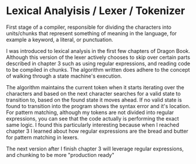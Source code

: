 # Lexical Analyisis / Lexer / Tokenizer

First stage of a compiler, responsible for dividing the characters into units/chunks that represent
something of meaning in the language, for example a keyword, a literal, or punctuation.

I was introduced to lexical analysis in the first few chapters of Dragon Book. Although this version of
the lexer actively chooses to skip over certain parts described in chapter 3 such as using regular expressions,
and reading code to be compiled in chunks. The algorithm written does adhere to the concept of walking through
a state machine's execution.

The algorithm maintains the current token when it starts iterating over the characters and based on the next character
searches for a valid state to transition to, based on the found state it moves ahead. If no valid state is found to
transition into the program shows the syntax error and it's location. For pattern matching, although my tokens are not divided
into regular expressions, you can see that the code actually is performing the exact same logic. I found this particularly interesting because when I reached chapter 3 I learned about how regular expressions are the bread and butter for pattern matching in 
lexers.

The next version after I finish chapter 3 will leverage regular expressions, and chunking to be more "production ready"
